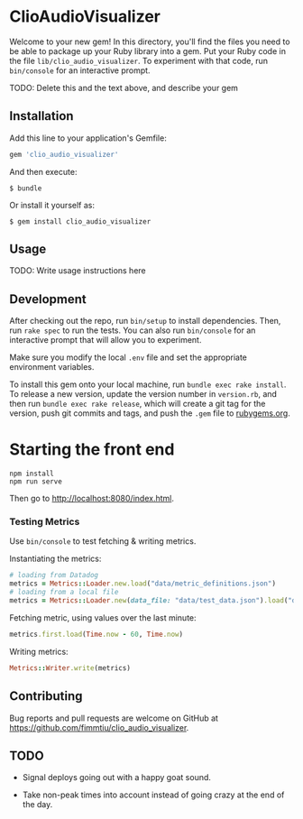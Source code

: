 # ClioAudioVisualizer

Welcome to your new gem! In this directory, you'll find the files you need to be able to package up your Ruby library into a gem. Put your Ruby code in the file `lib/clio_audio_visualizer`. To experiment with that code, run `bin/console` for an interactive prompt.

TODO: Delete this and the text above, and describe your gem

## Installation

Add this line to your application's Gemfile:

```ruby
gem 'clio_audio_visualizer'
```

And then execute:

    $ bundle

Or install it yourself as:

    $ gem install clio_audio_visualizer

## Usage

TODO: Write usage instructions here

## Development

After checking out the repo, run `bin/setup` to install dependencies. Then, run `rake spec` to run the tests. You can also run `bin/console` for an interactive prompt that will allow you to experiment.

Make sure you modify the local `.env` file and set the appropriate environment variables.

To install this gem onto your local machine, run `bundle exec rake install`. To release a new version, update the version number in `version.rb`, and then run `bundle exec rake release`, which will create a git tag for the version, push git commits and tags, and push the `.gem` file to [rubygems.org](https://rubygems.org).

# Starting the front end

```
npm install
npm run serve
```
Then go to [http://localhost:8080/index.html](http://localhost:8080/index.html).


### Testing Metrics

Use `bin/console` to test fetching & writing metrics.

Instantiating the metrics:

```ruby
# loading from Datadog
metrics = Metrics::Loader.new.load("data/metric_definitions.json")
# loading from a local file
metrics = Metrics::Loader.new(data_file: "data/test_data.json").load("data/metric_definitions.json")
```

Fetching metric, using values over the last minute:

```ruby
metrics.first.load(Time.now - 60, Time.now)
```

Writing metrics:

```ruby
Metrics::Writer.write(metrics)
```

## Contributing

Bug reports and pull requests are welcome on GitHub at https://github.com/fimmtiu/clio_audio_visualizer.

## TODO

* Signal deploys going out with a happy goat sound.

* Take non-peak times into account instead of going crazy at the end of the day.
